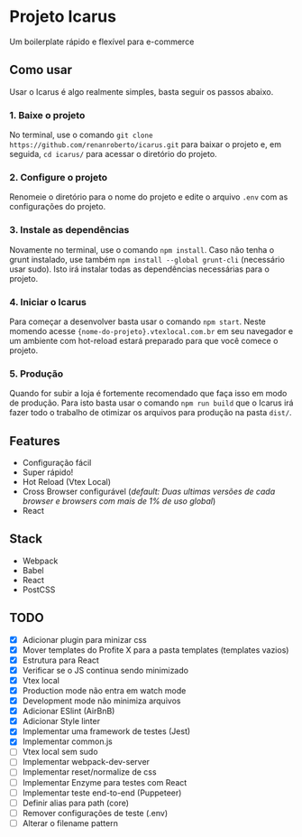 # Projeto Icarus

Um boilerplate rápido e flexível para e-commerce

## Como usar

Usar o Icarus é algo realmente simples, basta seguir os passos abaixo.

### 1. Baixe o projeto

No terminal, use o comando `git clone https://github.com/renanroberto/icarus.git` para baixar o projeto e, em seguida, `cd icarus/` para acessar o diretório do projeto.

### 2. Configure o projeto

Renomeie o diretório para o nome do projeto e edite o arquivo `.env` com as configurações do projeto.

### 3. Instale as dependências

Novamente no terminal, use o comando `npm install`. Caso não tenha o grunt instalado, use também `npm install --global grunt-cli` (necessário usar sudo). Isto irá instalar todas as dependências necessárias para o projeto.

### 4. Iniciar o Icarus

Para começar a desenvolver basta usar o comando `npm start`. Neste momendo acesse `{nome-do-projeto}.vtexlocal.com.br` em seu navegador e um ambiente com hot-reload estará preparado para que você comece o projeto.

### 5. Produção

Quando for subir a loja é fortemente recomendado que faça isso em modo de produção. Para isto basta usar o comando `npm run build` que o Icarus irá fazer todo o trabalho de otimizar os arquivos para produção na pasta `dist/`.

## Features

- Configuração fácil
- Super rápido!
- Hot Reload (Vtex Local)
- Cross Browser configurável (*default: Duas ultimas versões de cada browser e browsers com mais de 1% de uso global*)
- React

## Stack

- Webpack
- Babel
- React
- PostCSS

## TODO

- [x] Adicionar plugin para minizar css
- [x] Mover templates do Profite X para a pasta templates (templates vazios)
- [x] Estrutura para React
- [x] Verificar se o JS continua sendo minimizado
- [x] Vtex local
- [x] Production mode não entra em watch mode
- [x] Development mode não minimiza arquivos
- [x] Adicionar ESlint (AirBnB)
- [x] Adicionar Style linter
- [x] Implementar uma framework de testes (Jest)
- [x] Implementar common.js
- [ ] Vtex local sem sudo
- [ ] Implementar webpack-dev-server
- [ ] Implementar reset/normalize de css
- [ ] Implementar Enzyme para testes com React
- [ ] Implementar teste end-to-end (Puppeteer)
- [ ] Definir alias para path (core)
- [ ] Remover configurações de teste (.env)
- [ ] Alterar o filename pattern
